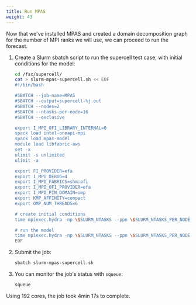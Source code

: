 ```yaml
---
title: Run MPAS
weight: 43
--- 
```


Now that we've installed MPAS and created a domain decomposition graph for the number of MPI ranks we will use, we can proceed to run the forecast.

1. Create a Slurm sbatch script to run the supercell test case, with initial conditions for the model:

    ```bash
    cd /fsx/supercell/
    cat > slurm-mpas-supercell.sh << EOF
    #!/bin/bash

    #SBATCH --job-name=MPAS
    #SBATCH --output=supercell-%j.out
    #SBATCH --nodes=2
    #SBATCH --ntasks-per-node=16
    #SBATCH --exclusive

    export I_MPI_OFI_LIBRARY_INTERNAL=0
    spack load intel-oneapi-mpi
    spack load mpas-model
    module load libfabric-aws
    set -x
    ulimit -s unlimited
    ulimit -a

    export FI_PROVIDER=efa
    export I_MPI_DEBUG=4
    export I_MPI_FABRICS=shm:ofi
    export I_MPI_OFI_PROVIDER=efa
    export I_MPI_PIN_DOMAIN=omp
    export KMP_AFFINITY=compact
    export OMP_NUM_THREADS=6

    # create initial conditions
    time mpiexec.hydra -np \$SLURM_NTASKS --ppn \$SLURM_NTASKS_PER_NODE init_atmosphere_model

    # run the model
    time mpiexec.hydra -np \$SLURM_NTASKS --ppn \$SLURM_NTASKS_PER_NODE atmosphere_model
    EOF
    ```

2. Submit the job:

    ```bash
    sbatch slurm-mpas-supercell.sh
    ```

3. You can monitor the job's status with `squeue`:

    ```bash
    squeue
    ```

Using 192 cores, the job took 4min 17s to complete.
